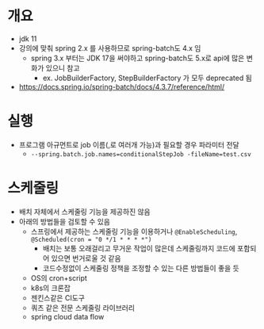 # 개요

* jdk 11
* 강의에 맞춰 spring 2.x 를 사용하므로 spring-batch도 4.x 임
  * spring 3.x 부터는 JDK 17을 써야하고 spring-batch도 5.x로 api에 많은 변화가 있으니 참고
    * ex. JobBuilderFactory, StepBuilderFactory 가 모두 deprecated 됨
* https://docs.spring.io/spring-batch/docs/4.3.7/reference/html/

# 실행

* 프로그램 아규먼트로 job 이름(,로 여러개 가능)과 필요할 경우 파라미터 전달
  * `--spring.batch.job.names=conditionalStepJob -fileName=test.csv`

# 스케줄링
 
* 배치 자체에서 스케줄링 기능을 제공하진 않음
* 아래의 방법들을 검토할 수 있음
  * 스프링에서 제공하는 스케줄링 기능을 이용하거나 `@EnableScheduling`, `@Scheduled(cron = "0 */1 * * * *")`
    * 배치는 보통 오래걸리고 무거운 작업이 많은데 스케줄링까지 코드에 포함되어 있으면 번거로울 것 같음
    * 코드수정없이 스케줄링 정책을 조정할 수 있는 다른 방법들이 좋을 듯
  * OS의 cron+script
  * k8s의 크론잡
  * 젠킨스같은 CI도구
  * 쿼츠 같은 전문 스케줄링 라이브러리
  * spring cloud data flow